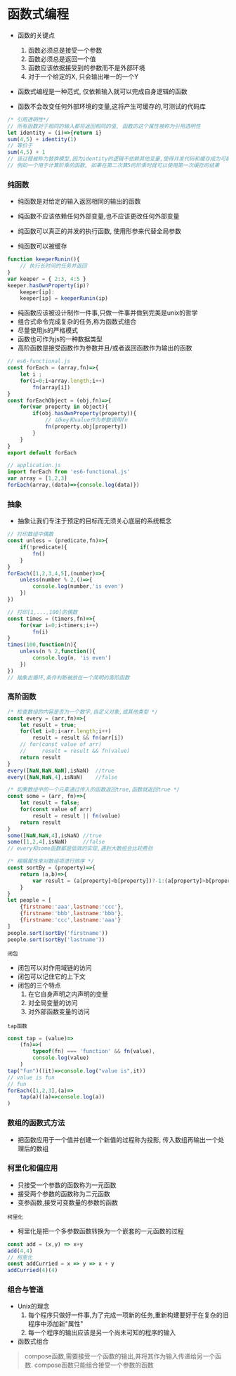 # 函数式编程
- 函数的关键点
  1. 函数必须总是接受一个参数
  2. 函数必须总是返回一个值
  3. 函数应该依据接受到的参数而不是外部环境
  4. 对于一个给定的X, 只会输出唯一的一个Y

- 函数式编程是一种范式, 仅依赖输入就可以完成自身逻辑的函数
- 函数不会改变任何外部环境的变量,这将产生可缓存的,可测试的代码库

```js
/* 引用透明性*/ 
// 所有函数对于相同的输入都将返回相同的值, 函数的这个属性被称为引用透明性
let identity = (i)=>{return i}
sum(4,5) + identity(1)
// 等价于
sum(4,5) + 1
// 该过程被称为替换模型,因为identity的逻辑不依赖其他变量,使得并发代码和缓存成为可能
// 例如一个用于计算阶乘的函数, 如果在第二次算5的阶乘时就可以使用第一次缓存的结果
```

### 纯函数
- 纯函数是对给定的输入返回相同的输出的函数
- 纯函数不应该依赖任何外部变量,也不应该更改任何外部变量
- 纯函数可以真正的并发的执行函数, 使用形参来代替全局参数

- 纯函数可以被缓存
```js
function keeperRunin(){
    // 执行长时间的任务并返回
}
var keeper = { 2:3, 4:5 }
keeper.hasOwnProperty(ip)?
    keeper[ip]:
    keeper[ip] = keeperRunin(ip)
```

- 纯函数应该被设计制作一件事,只做一件事并做到完美是unix的哲学
- 组合式命令完成复杂的任务,称为函数式组合
- 尽量使用js的严格模式
- 函数也可作为js的一种数据类型
- 高阶函数是接受函数作为参数并且/或者返回函数作为输出的函数
```js
// es6-functional.js
const forEach = (array,fn)=>{
    let i ;
    for(i=0;i<array.length;i++)
        fn(array[i])
}
const forEachObject = (obj,fn)=>{
    for(var property in object){
        if(obj.hasOwnProperty(property)){
            // 以key和value作为参数调用fn
            fn(property,obj[property])
        }
    }
}
export default forEach

// application.js
import forEach from 'es6-functional.js'
var array = [1,2,3]
forEach(array,(data)=>{console.log(data)})
```


### 抽象
- 抽象让我们专注于预定的目标而无须关心底层的系统概念

```js
// 打印数组中偶数
const unless = (predicate,fn)=>{
    if(!predicate){
        fn()
    }
}
forEach([1,2,3,4,5],(number)=>{
    unless(number % 2,()=>{
        console.log(number,'is even')
    })
})

// 打印[1,...,100]的偶数
const times = (timers,fn)=>{
    for(var i=0;i<timers;i++)
        fn(i)
}
times(100,function(n){
    unless(n % 2,function(){
        console.log(n, 'is even')
    })
})
// 抽象出循环,条件判断被放在一个简明的高阶函数
```

### 高阶函数
```js
/* 检查数组的内容是否为一个数字,自定义对象,或其他类型 */ 
const every = (arr,fn)=>{
    let result = true;
    for(let i=0;i<arr.length;i++)
        result = result && fn(arr[i])
    // for(const value of arr)
    //     result = result && fn(value)
    return result
}
every([NaN,NaN,NaN],isNaN)  //true
every([NaN,NaN,4],isNaN)    //false

/* 如果数组中的一个元素通过传入的函数返回true,函数就返回true */
const some = (arr, fn)=>{
    let result = false;
    for(const value of arr)
        result = result || fn(value)
    return result
}
some([NaN,NaN,4],isNaN) //true
some([1,2,4],isNaN)     //false
// every和some函数都是低效的实现,遇到大数组会比较费劲

/* 根据属性来对数组项进行排序 */
const sortBy = (property)=>{
    return (a,b)=>{
        var result = (a[property]<b[property])?-1:(a[property]>b[property])?1:0
    }
}
let people = [
    {firstname:'aaa',lastname:'ccc'},
    {firstname:'bbb',lastname:'bbb'},
    {firstname:'ccc',lastname:'aaa'}
]
people.sort(sortBy('firstname'))
people.sort(sortBy('lastname'))
```

`闭包`
- 闭包可以对作用域链的访问
- 闭包可以记住它的上下文
- 闭包的三个特点
    1. 在它自身声明之内声明的变量
    2. 对全局变量的访问
    3. 对外部函数变量的访问

`tap函数`
```js
const tap = (value)=>
    (fn)=>(
        typeof(fn) === 'function' && fn(value),
        console.log(value)
    )
tap("fun")((it)=>console.log("value is",it))
// value is fun
// fun
forEach([1,2,3],(a)=>
    tap(a)((a)=>console.log(a))
)
```

### 数组的函数式方法
- 把函数应用于一个值并创建一个新值的过程称为投影, 传入数组再输出一个处理后的数组

### 柯里化和偏应用
- 只接受一个参数的函数称为一元函数
- 接受两个参数的函数称为二元函数
- 变参函数,接受可变数量的参数的函数

`柯里化`
- 柯里化是把一个多参数函数转换为一个嵌套的一元函数的过程
```js
const add = (x,y) => x+y
add(4,4)
// 柯里化
const addCurried = x => y => x + y
addCurried(4)(4)
```

### 组合与管道
- Unix的理念
    1. 每个程序只做好一件事,为了完成一项新的任务,重新构建要好于在复杂的旧程序中添加新"属性"
    2. 每一个程序的输出应该是另一个尚未可知的程序的输入
- 函数式组合
> compose函数,需要接受一个函数的输出,并将其作为输入传递给另一个函数. 
> compose函数只能组合接受一个参数的函数


